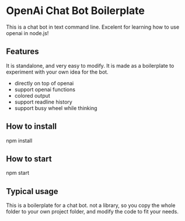 # OpenAi Chat Bot Boilerplate
This is a chat bot in text command line. Excelent for learning how to use openai in node.js!

## Features
It is standalone, and very easy to modify. 
It is made as a boilerplate to experiment with your own idea for the bot.

- directly on top of openai
- support openai functions
- colored output
- support readline history
- support busy wheel while thinking

## How to install
npm install

## How to start
npm start

## Typical usage
This is a boilerplate for a chat bot. not a library, so you copy the whole folder to your own project folder, and modify the code to fit your needs.

